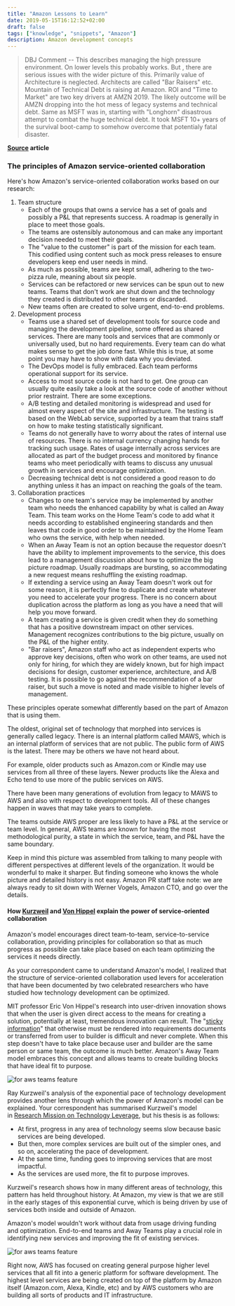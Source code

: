 ```yaml
---
title: "Amazon Lessons to Learn"
date: 2019-05-15T16:12:52+02:00
draft: false
tags: ["knowledge", "snippets", "Amazon"]
description: Amazon development concepts
---
```

> DBJ Comment -- This describes managing the high pressure environment. On lower levels this probably works. But , there are serious issues with the wider picture of this. Primarily value of Architecture is neglected. Architects are called "Bar Raisers" etc. Mountain of Technical Debt is raising at Amazon. ROI and "Time to Market" are two key drivers at AMZN 2019. The likely outcome will be AMZN dropping into the hot mess of legacy systems and technical debt. Same as MSFT was in, starting with "Longhorn" disastrous attempt to combat the huge technical debt. It took MSFT 10+ years of the survival boot-camp to somehow overcome that potentialy fatal disaster.


**[Source](https://www.theregister.co.uk/2019/05/14/amazons_away_teams/?page=2) article**

### The principles of Amazon service-oriented collaboration

Here's how Amazon's service-oriented collaboration works based on our research:

1.  Team structure
    -   Each of the groups that owns a service has a set of goals and possibly a P&L that represents success. A roadmap is generally in place to meet those goals.
    -   The teams are ostensibly autonomous and can make any important decision needed to meet their goals.
    -   The "value to the customer" is part of the mission for each team. This codified using content such as mock press releases to ensure developers keep end user needs in mind.
    -   As much as possible, teams are kept small, adhering to the two-pizza rule, meaning about six people.
    -   Services can be refactored or new services can be spun out to new teams. Teams that don't work are shut down and the technology they created is distributed to other teams or discarded.
    -   New teams often are created to solve urgent, end-to-end problems.
2.  Development process
    -   Teams use a shared set of development tools for source code and managing the development pipeline, some offered as shared services. There are many tools and services that are commonly or universally used, but no hard requirements. Every team can do what makes sense to get the job done fast. While this is true, at some point you may have to show with data why you deviated.
    -   The DevOps model is fully embraced. Each team performs operational support for its service.
    -   Access to most source code is not hard to get. One group can usually quite easily take a look at the source code of another without prior restraint. There are some exceptions.
    -   A/B testing and detailed monitoring is widespread and used for almost every aspect of the site and infrastructure. The testing is based on the WebLab service, supported by a team that trains staff on how to make testing statistically significant.
    -   Teams do not generally have to worry about the rates of internal use of resources. There is no internal currency changing hands for tracking such usage. Rates of usage internally across services are allocated as part of the budget process and monitored by finance teams who meet periodically with teams to discuss any unusual growth in services and encourage optimization.
    -   Decreasing technical debt is not considered a good reason to do anything unless it has an impact on reaching the goals of the team.
3.  Collaboration practices
    -   Changes to one team's service may be implemented by another team who needs the enhanced capability by what is called an Away Team. This team works on the Home Team's code to add what it needs according to established engineering standards and then leaves that code in good order to be maintained by the Home Team who owns the service, with help when needed.
    -   When an Away Team is not an option because the requestor doesn't have the ability to implement improvements to the service, this does lead to a management discussion about how to optimize the big picture roadmap. Usually roadmaps are bursting, so accommodating a new request means reshuffling the existing roadmap.
    -   If extending a service using an Away Team doesn't work out for some reason, it is perfectly fine to duplicate and create whatever you need to accelerate your progress. There is no concern about duplication across the platform as long as you have a need that will help you move forward.
    -   A team creating a service is given credit when they do something that has a positive downstream impact on other services. Management recognizes contributions to the big picture, usually on the P&L of the higher entity.
    -   "Bar raisers", Amazon staff who act as independent experts who approve key decisions, often who work on other teams, are used not only for hiring, for which they are widely known, but for high impact decisions for design, customer experience, architecture, and A/B testing. It is possible to go against the recommendation of a bar raiser, but such a move is noted and made visible to higher levels of management.

These principles operate somewhat differently based on the part of Amazon that is using them.

The oldest, original set of technology that morphed into services is generally called legacy. There is an internal platform called MAWS, which is an internal platform of services that are not public. The public form of AWS is the latest. There may be others we have not heard about.

For example, older products such as Amazon.com or Kindle may use services from all three of these layers. Newer products like the Alexa and Echo tend to use more of the public services on AWS.

There have been many generations of evolution from legacy to MAWS to AWS and also with respect to development tools. All of these changes happen in waves that may take years to complete.

The teams outside AWS proper are less likely to have a P&L at the service or team level. In general, AWS teams are known for having the most methodological purity, a state in which the service, team, and P&L have the same boundary.

Keep in mind this picture was assembled from talking to many people with different perspectives at different levels of the organization. It would be wonderful to make it sharper. But finding someone who knows the whole picture and detailed history is not easy. Amazon PR staff take note: we are always ready to sit down with Werner Vogels, Amazon CTO, and go over the details.

#### How [Kurzweil](https://en.wikipedia.org/wiki/Ray_Kurzweil) and [Von Hippel](https://en.wikipedia.org/wiki/Eric_von_Hippel) explain the power of service-oriented collaboration

Amazon's model encourages direct team-to-team, service-to-service collaboration, providing principles for collaboration so that as much progress as possible can take place based on each team optimizing the services it needs directly.

As your correspondent came to understand Amazon's model, I realized that the structure of service-oriented collaboration used levers for acceleration that have been documented by two celebrated researchers who have studied how technology development can be optimized.

MIT professor Eric Von Hippel's research into user-driven innovation shows that when the user is given direct access to the means for creating a solution, potentially at least, tremendous innovation can result. The "[sticky information](https://evhippel.mit.edu/papers/section-2/)" that otherwise must be rendered into requirements documents or transferred from user to builder is difficult and never complete. When this step doesn't have to take place because user and builder are the same person or same team, the outcome is much better. Amazon's Away Team model embraces this concept and allows teams to create building blocks that have ideal fit to purpose.

![for aws teams feature](https://regmedia.co.uk/2019/05/08/graph1.jpg?x=442&y=293&infer_y=1 "for aws teams feature")

Ray Kurzweil's analysis of the exponential pace of technology development provides another lens through which the power of Amazon's model can be explained. Your correspondent has summarised Kurzweil's model in [Research Mission on Technology Leverage](https://earlyadopter.com/2018/03/09/technology-leverage/), but his thesis is as follows:

-   At first, progress in any area of technology seems slow because basic services are being developed.
-   But then, more complex services are built out of the simpler ones, and so on, accelerating the pace of development.
-   At the same time, funding goes to improving services that are most impactful.
-   As the services are used more, the fit to purpose improves.

Kurzweil's research shows how in many different areas of technology, this pattern has held throughout history. At Amazon, my view is that we are still in the early stages of this exponential curve, which is being driven by use of services both inside and outside of Amazon.

Amazon's model wouldn't work without data from usage driving funding and optimization. End-to-end teams and Away Teams play a crucial role in identifying new services and improving the fit of existing services.

![for aws teams feature](https://regmedia.co.uk/2019/05/08/graph2.jpg?x=442&y=293&infer_y=1 "for aws teams feature")

Right now, AWS has focused on creating general purpose higher level services that all fit into a generic platform for software development. The highest level services are being created on top of the platform by Amazon itself (Amazon.com, Alexa, Kindle, etc) and by AWS customers who are building all sorts of products and IT infrastructure.
